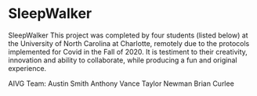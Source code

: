 # SleepWalker
SleepWalker
This project was completed by four students (listed below) at the University of North Carolina at Charlotte, remotely due to the protocols implemented for Covid in the Fall of 2020. It is testiment to their creativity, innovation and ability to collaborate, while producing a fun and original experience. 

AIVG Team:
Austin Smith
Anthony Vance
Taylor Newman
Brian Curlee
